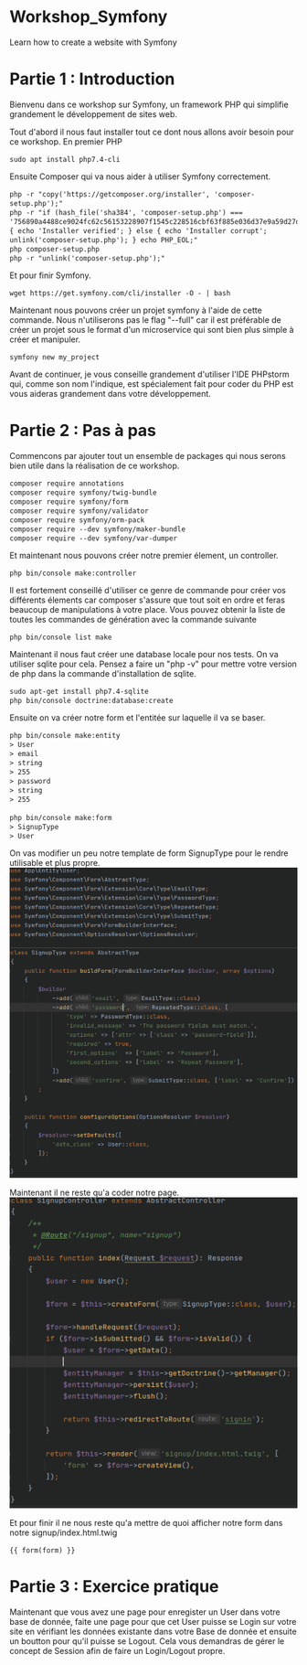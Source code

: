 # Workshop_Symfony
Learn how to create a website with Symfony

# Partie 1 : Introduction
Bienvenu dans ce workshop sur Symfony, un framework PHP qui simplifie grandement le développement de sites web.

Tout d'abord il nous faut installer tout ce dont nous allons avoir besoin pour ce workshop.
En premier PHP
```
sudo apt install php7.4-cli
```
Ensuite Composer qui va nous aider à utiliser Symfony correctement.
```
php -r "copy('https://getcomposer.org/installer', 'composer-setup.php');"
php -r "if (hash_file('sha384', 'composer-setup.php') === '756890a4488ce9024fc62c56153228907f1545c228516cbf63f885e036d37e9a59d27d63f46af1d4d07ee0f76181c7d3') { echo 'Installer verified'; } else { echo 'Installer corrupt'; unlink('composer-setup.php'); } echo PHP_EOL;"
php composer-setup.php
php -r "unlink('composer-setup.php');"
```
Et pour finir Symfony.
```
wget https://get.symfony.com/cli/installer -O - | bash
```
Maintenant nous pouvons créer un projet symfony à l'aide de cette commande. Nous n'utiliserons pas le flag "--full" car il est préférable de créer un projet sous le format d'un microservice qui sont bien plus simple à créer et manipuler.
```
symfony new my_project
```
Avant de continuer, je vous conseille grandement d'utiliser l'IDE PHPstorm qui, comme son nom l'indique, est spécialement fait pour coder du PHP est vous aideras grandement dans votre développement.

# Partie 2 : Pas à pas

Commencons par ajouter tout un ensemble de packages qui nous serons bien utile dans la réalisation de ce workshop.
```
composer require annotations
composer require symfony/twig-bundle
composer require symfony/form
composer require symfony/validator
composer require symfony/orm-pack
composer require --dev symfony/maker-bundle
composer require --dev symfony/var-dumper
```

Et maintenant nous pouvons créer notre premier élement, un controller.
```
php bin/console make:controller
```

Il est fortement conseillé d'utiliser ce genre de commande pour créer vos différents élements car composer s'assure que tout soit en ordre et feras beaucoup de manipulations à votre place.
Vous pouvez obtenir la liste de toutes les commandes de génération avec la commande suivante
```
php bin/console list make
```

Maintenant il nous faut créer une database locale pour nos tests. On va utiliser sqlite pour cela.
Pensez a faire un "php -v" pour mettre votre version de php dans la commande d'installation de sqlite.
```
sudo apt-get install php7.4-sqlite
php bin/console doctrine:database:create
```

Ensuite on va créer notre form et l'entitée sur laquelle il va se baser.
```
php bin/console make:entity
> User
> email
> string
> 255
> password
> string
> 255

php bin/console make:form
> SignupType
> User
```
On vas modifier un peu notre template de form SignupType pour le rendre utilisable et plus propre.
![](images/image1.png)


Maintenant il ne reste qu'a coder notre page.
![](images/image2.png)

Et pour finir il ne nous reste qu'a mettre de quoi afficher notre form dans notre signup/index.html.twig
```
{{ form(form) }}
```


# Partie 3 : Exercice pratique

Maintenant que vous avez une page pour enregister un User dans votre base de donnée, faite une page pour que cet User puisse se Login sur votre site en vérifiant les données existante dans votre Base de donnée et ensuite un boutton pour qu'il puisse se Logout. Cela vous demandras de gérer le concept de Session afin de faire un Login/Logout propre.

